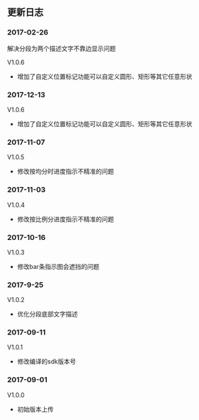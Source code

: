 ## 更新日志
### 2017-02-26
解决分段为两个描述文字不靠边显示问题

V1.0.6

- 增加了自定义位置标记功能可以自定义圆形、矩形等其它任意形状

### 2017-12-13

V1.0.6

- 增加了自定义位置标记功能可以自定义圆形、矩形等其它任意形状

### 2017-11-07

V1.0.5

- 修改按均分时进度指示不精准的问题

### 2017-11-03

V1.0.4

- 修改按比例分进度指示不精准的问题

### 2017-10-16

V1.0.3

- 修改bar条指示图会遮挡的问题

### 2017-9-25

V1.0.2

- 优化分段底部文字描述

### 2017-09-11

V1.0.1

- 修改编译的sdk版本号

### 2017-09-01

V1.0.0

- 初始版本上传